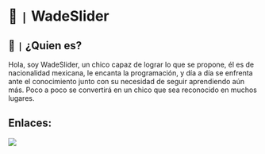# 🦆 `|` WadeSlider

## 🤔 `|` ¿Quien es?

Hola, soy WadeSlider, un chico capaz de lograr lo que se propone, él es de nacionalidad mexicana, le encanta la programación, y día a día se enfrenta ante el conocimiento junto con su necesidad de seguir aprendiendo aún más. Poco a poco se convertirá en un chico que sea reconocido en muchos lugares.

##

## Enlaces:

[<img src="https://img.shields.io/badge/Discord-5865F2?style=for-the-badge&logo=discord&logoColor=white">](https://discord.gg/JN8W6qfT6U)

